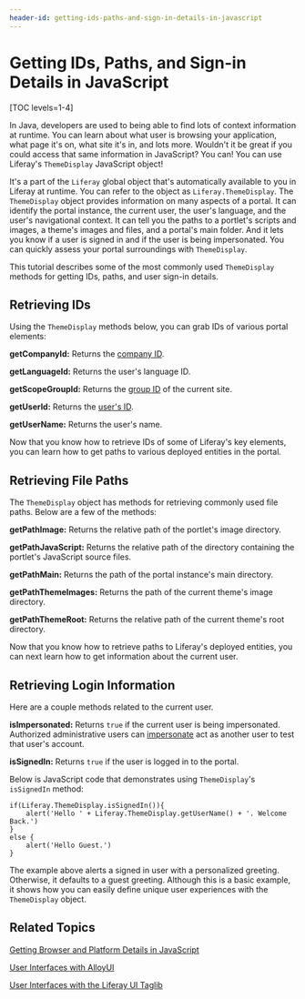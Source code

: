 ```yaml
---
header-id: getting-ids-paths-and-sign-in-details-in-javascript
---
```


# Getting IDs, Paths, and Sign-in Details in JavaScript

[TOC levels=1-4]

In Java, developers are used to being able to find lots of context information
at runtime. You can learn about what user is browsing your application, what
page it's on, what site it's in, and lots more. Wouldn't it be great if you
could access that same information in JavaScript? You can! You can use Liferay's
`ThemeDisplay` JavaScript object!

It's a part of the `Liferay` global object that's automatically available to you
in Liferay at runtime. You can refer to the object as `Liferay.ThemeDisplay`.
The `ThemeDisplay` object provides information on many aspects of a portal.
It can identify the portal instance, the current user, the user's language, and
the user's navigational context. It can tell you the paths to a portlet's
scripts and images, a theme's images and files, and a portal's main folder. And
it lets you know if a user is signed in and if the user is being impersonated.
You can quickly assess your portal surroundings with `ThemeDisplay`. 

This tutorial describes some of the most commonly used `ThemeDisplay` methods
for getting IDs, paths, and user sign-in details. 

## Retrieving IDs

Using the `ThemeDisplay` methods below, you can grab IDs of various portal
elements: 

**getCompanyId:** Returns the
[company ID](/participate/liferaypedia/-/wiki/Main/Company+ID). 

**getLanguageId:** Returns the user's language ID. 

**getScopeGroupId:** Returns the
[group ID](/participate/liferaypedia/-/wiki/Main/Group+ID) of the current site. 

**getUserId:** Returns the
[user's ID](/participate/liferaypedia/-/wiki/Main/User+ID).

**getUserName:** Returns the user's name. 

Now that you know how to retrieve IDs of some of Liferay's key elements, you
can learn how to get paths to various deployed entities in the portal. 

## Retrieving File Paths

The `ThemeDisplay` object has methods for retrieving commonly used file paths.
Below are a few of the methods: 

**getPathImage:** Returns the relative path of the portlet's image directory. 

**getPathJavaScript:** Returns the relative path of the directory containing the
portlet's JavaScript source files. 

**getPathMain:** Returns the path of the portal instance's main directory. 

**getPathThemeImages:** Returns the path of the current theme's image directory. 

**getPathThemeRoot:** Returns the relative path of the current theme's root 
directory. 

Now that you know how to retrieve paths to Liferay's deployed entities, you can
next learn how to get information about the current user. 

## Retrieving Login Information

Here are a couple methods related to the current user. 

**isImpersonated:** Returns `true` if the current user is being impersonated.
Authorized administrative users can
[impersonate](/docs/6-2/user/-/knowledge_base/u/the-users-section-of-the-control-panel#user-management)
act as another user to test that user's account. 

**isSignedIn:** Returns `true` if the user is logged in to the portal. 

Below is JavaScript code that demonstrates using `ThemeDisplay`'s `isSignedIn`
method: 

    if(Liferay.ThemeDisplay.isSignedIn()){
        alert('Hello ' + Liferay.ThemeDisplay.getUserName() + '. Welcome Back.')
    }
    else {
        alert('Hello Guest.')
    }

The example above alerts a signed in user with a personalized greeting.
Otherwise, it defaults to a guest greeting. Although this is a basic example, it
shows how you can easily define unique user experiences with the `ThemeDisplay`
object. 

## Related Topics

[Getting Browser and Platform Details in JavaScript](/docs/6-2/tutorials/-/knowledge_base/t/getting-browser-and-platform-details-in-javascript)

[User Interfaces with AlloyUI](/docs/6-2/tutorials/-/knowledge_base/t/alloyui)

[User Interfaces with the Liferay UI Taglib](/docs/6-2/tutorials/-/knowledge_base/t/liferay-ui-taglibs)
